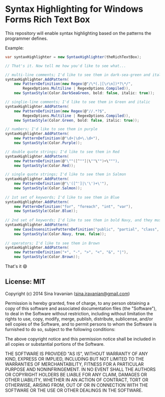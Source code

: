 # Syntax Highlighting for Windows Forms Rich Text Box

This repository will enable syntax highlighting based on the patterns the programmer defines.

Example:

```csharp
var syntaxHighlighter = new SyntaxHighlighter(theRichTextBox);

// That's it. Now tell me how you'd like to see what...

// multi-line comments; I'd like to see them in dark-sea-green and italic
syntaxHighlighter.AddPattern(
    new PatternDefinition(new Regex(@"/\*(.|[\r\n])*?\*/", 
        RegexOptions.Multiline | RegexOptions.Compiled)), 
    new SyntaxStyle(Color.DarkSeaGreen, bold: false, italic: true));

// singlie-line comments; I'd like to see them in Green and italic
syntaxHighlighter.AddPattern(
    new PatternDefinition(new Regex(@"//.*?$", 
        RegexOptions.Multiline | RegexOptions.Compiled)), 
    new SyntaxStyle(Color.Green, bold: false, italic: true));

// numbers; I'd like to see them in purple
syntaxHighlighter.AddPattern(
    new PatternDefinition(@"\d+|\d+\.\d+"), 
    new SyntaxStyle(Color.Purple));

// double quote strings; I'd like to see them in Red
syntaxHighlighter.AddPattern(
    new PatternDefinition(@"\""([^""]|\""\"")+\"""), 
    new SyntaxStyle(Color.Red));

// single quote strings; I'd like to see them in Salmon 
syntaxHighlighter.AddPattern(
    new PatternDefinition(@"\'([^']|\'\')+\'"), 
    new SyntaxStyle(Color.Salmon));
            
// 1st set of keywords; I'd like to see them in Blue
syntaxHighlighter.AddPattern(
    new PatternDefinition("for", "foreach", "int", "var"), 
    new SyntaxStyle(Color.Blue));
            
// 2nd set of keywords; I'd like to see them in bold Navy, and they must be case insensitive
syntaxHighlighter.AddPattern(
    new CaseInsensitivePatternDefinition("public", "partial", "class", "void"), 
    new SyntaxStyle(Color.Navy, true, false));
            
// operators; I'd like to see them in Brown
syntaxHighlighter.AddPattern(
    new PatternDefinition("+", "-", ">", "<", "&", "|"), 
    new SyntaxStyle(Color.Brown));
``` 

That's it :smile:

## License: MIT 

Copyright (c) 2014 Sina Iravanian (sina.iravanian@gmail.com)

Permission is hereby granted, free of charge, to any person obtaining a copy of 
this software and associated documentation files (the "Software"), to deal in the 
Software without restriction, including without limitation the rights to use, copy, 
modify, merge, publish, distribute, sublicense, and/or sell copies of the Software, 
and to permit persons to whom the Software is furnished to do so, subject to the 
following conditions:

The above copyright notice and this permission notice shall be included in all 
copies or substantial portions of the Software.

THE SOFTWARE IS PROVIDED "AS IS", WITHOUT WARRANTY OF ANY KIND, EXPRESS OR IMPLIED, 
INCLUDING BUT NOT LIMITED TO THE WARRANTIES OF MERCHANTABILITY, FITNESS FOR A 
PARTICULAR PURPOSE AND NONINFRINGEMENT. IN NO EVENT SHALL THE AUTHORS OR COPYRIGHT 
HOLDERS BE LIABLE FOR ANY CLAIM, DAMAGES OR OTHER LIABILITY, WHETHER IN AN ACTION 
OF CONTRACT, TORT OR OTHERWISE, ARISING FROM, OUT OF OR IN CONNECTION WITH THE 
SOFTWARE OR THE USE OR OTHER DEALINGS IN THE SOFTWARE. 